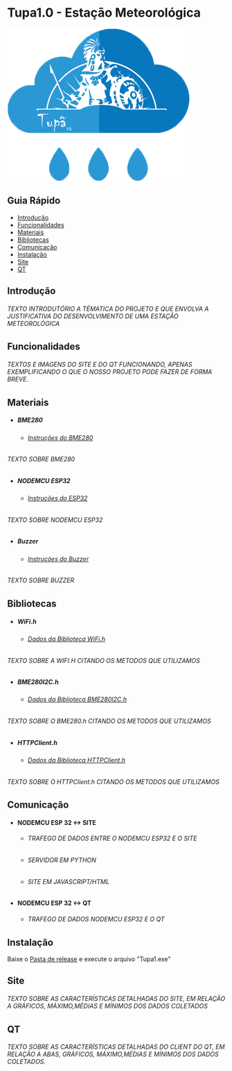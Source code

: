 # Tupa1.0 - Estação Meteorológica 

![](imagens/tupa1_logo.png)

## Guia Rápido 
- [Introdução](#introdução)
- [Funcionalidades](#funcionalidades)
- [Materiais](#materiais)
- [Bibliotecas](#bibliotecas)
- [Comunicação](#comunicação)
- [Instalação](#instalação)
- [Site](#site)
- [QT](#qt)

## Introdução 
###### TEXTO INTRODUTÓRIO A TÉMATICA DO PROJETO E QUE ENVOLVA A JUSTIFICATIVA DO DESENVOLVIMENTO DE UMA ESTAÇÃO METEOROLÓGICA
## Funcionalidades 
###### TEXTOS E IMAGENS DO SITE E DO QT FUNCIONANDO, APENAS EXEMPLIFICANDO O QUE O NOSSO PROJETO PODE FAZER DE FORMA BREVE.

## Materiais

 - ##### BME280
    + ###### [Instruções do BME280](https://www.embeddedadventures.com/datasheets/BME280.pdf)

###### TEXTO SOBRE BME280 
 - ##### NODEMCU ESP32
    + ###### [Instruções do ESP32](https://www.espressif.com/sites/default/files/documentation/esp32_datasheet_en.pdf)
    
###### TEXTO SOBRE NODEMCU ESP32     
 - ##### Buzzer
    + ###### [Instruções do Buzzer](http://www.farnell.com/datasheets/2171929.pdf)
    
###### TEXTO SOBRE BUZZER     
  
## Bibliotecas

  - ##### WiFi.h
    + ###### [Dados da Biblioteca WiFi.h](https://github.com/espressif/arduino-esp32)
    
###### TEXTO SOBRE A WIFI.H CITANDO OS METODOS QUE UTILIZAMOS
  - ##### BME280I2C.h
    + ###### [Dados da Biblioteca BME280I2C.h](https://github.com/finitespace/BME280)
    
###### TEXTO SOBRE O BME280.h CITANDO OS METODOS QUE UTILIZAMOS
  - ##### HTTPClient.h   
    + ###### [Dados da Biblioteca HTTPClient.h](https://github.com/espressif/arduino-esp32)
    
###### TEXTO SOBRE O HTTPClient.h CITANDO OS METODOS QUE UTILIZAMOS
    
    
    
## Comunicação
 - #### NODEMCU ESP 32 <-> SITE
   + ###### TRAFEGO DE DADOS ENTRE O NODEMCU ESP32 E O SITE
   + ###### SERVIDOR EM PYTHON 
   + ###### SITE EM JAVASCRIPT/HTML
  
 - #### NODEMCU ESP 32 <-> QT
   + ###### TRAFEGO DE DADOS NODEMCU ESP32 E O QT
   
## Instalação

Baixe o [Pasta de release](https://github.com/VictorHerbert/Tupa1.0/tree/master/QT/Release/) e execute o arquivo "Tupa1.exe" 
  
## Site
###### TEXTO SOBRE AS CARACTERÍSTICAS DETALHADAS DO SITE, EM RELAÇÃO A GRÁFICOS, MÁXIMO,MÉDIAS E MÍNIMOS DOS DADOS COLETADOS
## QT
###### TEXTO SOBRE AS CARACTERÍSTICAS DETALHADAS DO CLIENT DO QT, EM RELAÇÃO A ABAS, GRÁFICOS, MÁXIMO,MÉDIAS E MÍNIMOS DOS DADOS COLETADOS.
